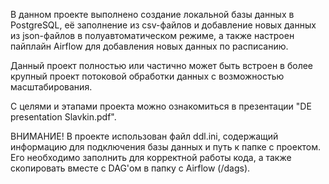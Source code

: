 В данном проекте выполнено создание локальной базы данных в PostgreSQL, её заполнение из csv-файлов и добавление новых данных из json-файлов в полуавтоматическом режиме, а также настроен пайплайн Airflow для добавления новых данных по расписанию.

Данный проект полностью или частично может быть встроен в более крупный проект потоковой обработки данных с возможностью масштабирования. 

С целями и этапами проекта можно ознакомиться в презентации "DE presentation Slavkin.pdf".

ВНИМАНИЕ!
В проекте использован файл ddl.ini, содержащий информацию для подключения базы данных и путь к папке с проектом. Его необходимо заполнить для корректной работы кода, а также скопировать вместе с DAG'ом в папку с Airflow (/dags).
